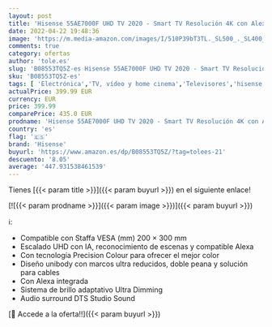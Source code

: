 ```yaml
---
layout: post
title: 'Hisense 55AE7000F UHD TV 2020 - Smart TV Resolución 4K con Alexa integrada  Precision Colour  escalado UHD con IA  Ultra Dimming  audio DTS Studio Sound  Vidaa U 4.0'
date: 2022-04-22 19:48:36
image: 'https://m.media-amazon.com/images/I/510P39bT3TL._SL500_._SL400_.jpg'
comments: true
category: ofertas
author: 'tole.es'
slug: 'B08553TQ5Z-es Hisense 55AE7000F UHD TV 2020 - Smart TV Resolución 4K con...'
sku: 'B08553TQ5Z-es'
tags: [ 'Electrónica','TV, vídeo y home cinema','Televisores','hisense','smart','tv','🇪🇸', ]
actualPrice: 399.99 EUR
currency: EUR
price: 399.99
comparePrice: 435.0 EUR
prodname: 'Hisense 55AE7000F UHD TV 2020 - Smart TV Resolución 4K con Alexa integrada  Precision Colour  escalado UHD con IA  Ultra Dimming  audio DTS Studio Sound  Vidaa U 4.0'
country: 'es'
flag: '🇪🇸'
brand: 'Hisense'
buyurl: 'https://www.amazon.es/dp/B08553TQ5Z/?tag=tolees-21'
descuento: '8.05'
average: '447.931538461539'
---
```


Tienes [{{< param title >}}]({{< param buyurl >}}) en el siguiente enlace!

[![{{< param prodname >}}]({{< param image >}})]({{< param buyurl >}})

ℹ️:

- Compatible con Staffa VESA (mm) 200 × 300 mm
- Escalado UHD con IA, reconocimiento de escenas y compatible Alexa
- Con tecnología Precision Colour para ofrecer el mejor color
- Diseño unibody con marcos ultra reducidos, doble peana y solución para cables
- Con Alexa integrada
- Sistema de brillo adaptativo Ultra Dimming
- Audio surround DTS Studio Sound

[🛒 Accede a la oferta!!]({{< param buyurl >}})
